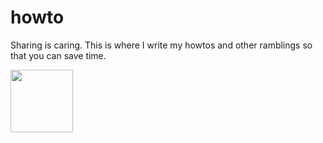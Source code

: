 # howto
Sharing is caring. This is where I write my howtos and other ramblings so that you can save time. 


<img align="left" height="100" src="http://urbalurba.no/dataset/46568ec0-d676-4a2a-a039-4479abf96fba/resource/07f26a58-fc7d-4532-9865-8c11d1ba4f3f/download/dockermoving_small.png">

